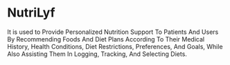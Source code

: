 # NutriLyf
It is used to Provide Personalized Nutrition Support To Patients And Users By Recommending Foods And Diet Plans According To Their Medical History, Health Conditions, Diet Restrictions, Preferences, And Goals, While Also Assisting Them In Logging, Tracking, And Selecting Diets.
